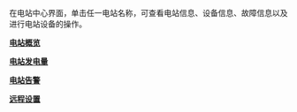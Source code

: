 在电站中心界面，单击任一电站名称，可查看电站信息、设备信息、故障信息以及进行电站设备的操作。

[**电站概览**](<overview.md>)

[**电站发电量**](<power.md>)

[**电站告警**](<alarm.md>)

[**远程设置**](<remote-setting.md>)

